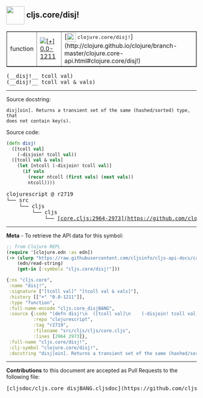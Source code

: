 ## <img width="48px" valign="middle" src="http://i.imgur.com/Hi20huC.png"> cljs.core/disj!

 <table border="1">
<tr>

<td>function</td>
<td><a href="https://github.com/cljsinfo/cljs-api-docs/tree/0.0-1211"><img valign="middle" alt="[+] 0.0-1211" src="https://img.shields.io/badge/+-0.0--1211-lightgrey.svg"></a> </td>
<td>
[<img height="24px" valign="middle" src="http://i.imgur.com/1GjPKvB.png"> <samp>clojure.core/disj!</samp>](http://clojure.github.io/clojure/branch-master/clojure.core-api.html#clojure.core/disj!)
</td>
</tr>
</table>

 <samp>
(__disj!__ tcoll val)<br>
</samp>
 <samp>
(__disj!__ tcoll val & vals)<br>
</samp>

---




Source docstring:

```
disj[oin]. Returns a transient set of the same (hashed/sorted) type, that
does not contain key(s).
```

Source code:

```clj
(defn disj!
  ([tcoll val]
    (-disjoin! tcoll val))
  ([tcoll val & vals]
    (let [ntcoll (-disjoin! tcoll val)]
      (if vals
        (recur ntcoll (first vals) (next vals))
        ntcoll))))
```

 <pre>
clojurescript @ r2719
└── src
    └── cljs
        └── cljs
            └── <ins>[core.cljs:2964-2973](https://github.com/clojure/clojurescript/blob/r2719/src/cljs/cljs/core.cljs#L2964-L2973)</ins>
</pre>


---

__Meta__ - To retrieve the API data for this symbol:

```clj
;; from Clojure REPL
(require '[clojure.edn :as edn])
(-> (slurp "https://raw.githubusercontent.com/cljsinfo/cljs-api-docs/catalog/cljs-api.edn")
    (edn/read-string)
    (get-in [:symbols "cljs.core/disj!"]))
```

```clj
{:ns "cljs.core",
 :name "disj!",
 :signature ["[tcoll val]" "[tcoll val & vals]"],
 :history [["+" "0.0-1211"]],
 :type "function",
 :full-name-encode "cljs.core_disjBANG",
 :source {:code "(defn disj!\n  ([tcoll val]\n    (-disjoin! tcoll val))\n  ([tcoll val & vals]\n    (let [ntcoll (-disjoin! tcoll val)]\n      (if vals\n        (recur ntcoll (first vals) (next vals))\n        ntcoll))))",
          :repo "clojurescript",
          :tag "r2719",
          :filename "src/cljs/cljs/core.cljs",
          :lines [2964 2973]},
 :full-name "cljs.core/disj!",
 :clj-symbol "clojure.core/disj!",
 :docstring "disj[oin]. Returns a transient set of the same (hashed/sorted) type, that\ndoes not contain key(s)."}

```

---

__Contributions__ to this document are accepted as Pull Requests to the following file:

 <pre>
[cljsdoc/cljs.core_disjBANG.cljsdoc](https://github.com/cljsinfo/cljs-api-docs/blob/master/cljsdoc/cljs.core_disjBANG.cljsdoc)
</pre>

